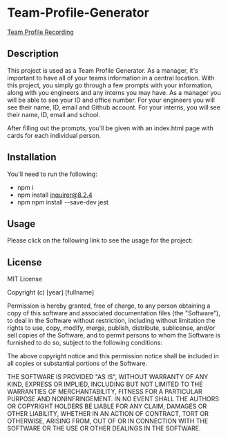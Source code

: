 # Team-Profile-Generator

[Team Profile Recording](https://app.castify.com/view/07e22ccb-bf83-41ff-8b4f-4fb6b5b17588)

## Description

This project is used as a Team Profile Generator. As a manager, it's important to have all of your teams information in a central location. With this project, you simply go through a few prompts with your information, along with you engineers and any interns you may have. As a manager you will be able to see your ID and office number. For your engineers you will see their name, ID, email and Github account. For your interns, you will see their name, ID, email and school.

After filling out the prompts, you'll be given with an index.html page with cards for each individual person.

## Installation

You'll need to run the following:
- npm i
- npm install inquirer@8.2.4
- npm npm install --save-dev jest

## Usage

Please click on the following link to see the usage for the project:

## License

MIT License

Copyright (c) [year] [fullname]

Permission is hereby granted, free of charge, to any person obtaining a copy
of this software and associated documentation files (the "Software"), to deal
in the Software without restriction, including without limitation the rights
to use, copy, modify, merge, publish, distribute, sublicense, and/or sell
copies of the Software, and to permit persons to whom the Software is
furnished to do so, subject to the following conditions:

The above copyright notice and this permission notice shall be included in all
copies or substantial portions of the Software.

THE SOFTWARE IS PROVIDED "AS IS", WITHOUT WARRANTY OF ANY KIND, EXPRESS OR
IMPLIED, INCLUDING BUT NOT LIMITED TO THE WARRANTIES OF MERCHANTABILITY,
FITNESS FOR A PARTICULAR PURPOSE AND NONINFRINGEMENT. IN NO EVENT SHALL THE
AUTHORS OR COPYRIGHT HOLDERS BE LIABLE FOR ANY CLAIM, DAMAGES OR OTHER
LIABILITY, WHETHER IN AN ACTION OF CONTRACT, TORT OR OTHERWISE, ARISING FROM,
OUT OF OR IN CONNECTION WITH THE SOFTWARE OR THE USE OR OTHER DEALINGS IN THE
SOFTWARE.
